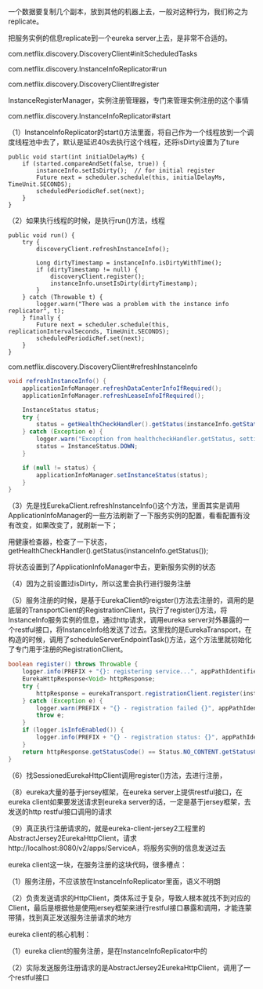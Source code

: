 



一个数据要复制几个副本，放到其他的机器上去，一般对这种行为，我们称之为replicate。

把服务实例的信息replicate到一个eureka server上去，是非常不合适的。



com.netflix.discovery.DiscoveryClient#initScheduledTasks

com.netflix.discovery.InstanceInfoReplicator#run

com.netflix.discovery.DiscoveryClient#register

InstanceRegisterManager，实例注册管理器，专门来管理实例注册的这个事情

 

com.netflix.discovery.InstanceInfoReplicator#start

（1）InstanceInfoReplicator的start()方法里面，将自己作为一个线程放到一个调度线程池中去了，默认是延迟40s去执行这个线程，还将isDirty设置为了ture

 

```
public void start(int initialDelayMs) {
    if (started.compareAndSet(false, true)) {
        instanceInfo.setIsDirty();  // for initial register
        Future next = scheduler.schedule(this, initialDelayMs, TimeUnit.SECONDS);
        scheduledPeriodicRef.set(next);
    }
}
```



（2）如果执行线程的时候，是执行run()方法，线程

 

```
public void run() {
    try {
        discoveryClient.refreshInstanceInfo();

        Long dirtyTimestamp = instanceInfo.isDirtyWithTime();
        if (dirtyTimestamp != null) {
            discoveryClient.register();
            instanceInfo.unsetIsDirty(dirtyTimestamp);
        }
    } catch (Throwable t) {
        logger.warn("There was a problem with the instance info replicator", t);
    } finally {
        Future next = scheduler.schedule(this, replicationIntervalSeconds, TimeUnit.SECONDS);
        scheduledPeriodicRef.set(next);
    }
}
```

com.netflix.discovery.DiscoveryClient#refreshInstanceInfo

```java
void refreshInstanceInfo() {
    applicationInfoManager.refreshDataCenterInfoIfRequired();
    applicationInfoManager.refreshLeaseInfoIfRequired();

    InstanceStatus status;
    try {
        status = getHealthCheckHandler().getStatus(instanceInfo.getStatus());
    } catch (Exception e) {
        logger.warn("Exception from healthcheckHandler.getStatus, setting status to DOWN", e);
        status = InstanceStatus.DOWN;
    }

    if (null != status) {
        applicationInfoManager.setInstanceStatus(status);
    }
}
```



（3）先是找EurekaClient.refreshInstanceInfo()这个方法，里面其实是调用ApplicationInfoManager的一些方法刷新了一下服务实例的配置，看看配置有没有改变，如果改变了，就刷新一下；

用健康检查器，检查了一下状态，getHealthCheckHandler().getStatus(instanceInfo.getStatus());

将状态设置到了ApplicationInfoManager中去，更新服务实例的状态

 

（4）因为之前设置过isDirty，所以这里会执行进行服务注册

 

（5）服务注册的时候，是基于EurekaClient的reigster()方法去注册的，调用的是底层的TransportClient的RegistrationClient，执行了register()方法，将InstanceInfo服务实例的信息，通过http请求，调用eureka server对外暴露的一个restful接口，将InstanceInfo给发送了过去。这里找的是EurekaTransport，在构造的时候，调用了scheduleServerEndpointTask()方法，这个方法里就初始化了专门用于注册的RegistrationClient。

 

```java
boolean register() throws Throwable {
    logger.info(PREFIX + "{}: registering service...", appPathIdentifier);
    EurekaHttpResponse<Void> httpResponse;
    try {
        httpResponse = eurekaTransport.registrationClient.register(instanceInfo);
    } catch (Exception e) {
        logger.warn(PREFIX + "{} - registration failed {}", appPathIdentifier, e.getMessage(), e);
        throw e;
    }
    if (logger.isInfoEnabled()) {
        logger.info(PREFIX + "{} - registration status: {}", appPathIdentifier, httpResponse.getStatusCode());
    }
    return httpResponse.getStatusCode() == Status.NO_CONTENT.getStatusCode();
}
```



（6）找SessionedEurekaHttpClient调用register()方法，去进行注册，

 

（8）eureka大量的基于jersey框架，在eureka server上提供restful接口，在eureka client如果要发送请求到eureka server的话，一定是基于jersey框架，去发送的http restful接口调用的请求

 

（9）真正执行注册请求的，就是eureka-client-jersey2工程里的AbstractJersey2EurekaHttpClient，请求http://localhost:8080/v2/apps/ServiceA，将服务实例的信息发送过去

 

eureka client这一块，在服务注册的这块代码，很多槽点：

 

（1）服务注册，不应该放在InstanceInfoReplicator里面，语义不明朗

 

（2）负责发送请求的HttpClient，类体系过于复杂，导致人根本就找不到对应的Client，最后是根据他是使用jersey框架来进行restful接口暴露和调用，才能连蒙带猜，找到真正发送服务注册请求的地方

 

eureka client的核心机制：

 

（1）eureka client的服务注册，是在InstanceInfoReplicator中的

（2）实际发送服务注册请求的是AbstractJersey2EurekaHttpClient，调用了一个restful接口